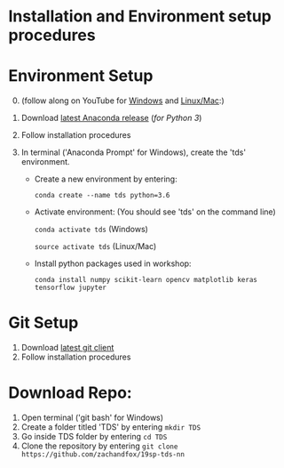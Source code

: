 # Installation and Environment setup procedures

# Environment Setup 
0. (follow along on YouTube for [Windows](https://www.youtube.com/watch?v=3r1TRUAM5rY) and [Linux/Mac](https://www.youtube.com/watch?v=cpMkdjHXJS4):)
1. Download [latest Anaconda release](https://www.anaconda.com/download/#macos) (*for Python 3*)
2. Follow installation procedures
3. In terminal ('Anaconda Prompt' for Windows), create the 'tds' environment.

   - Create a new environment by entering:
      
      `conda create --name tds python=3.6`
  
   - Activate environment: (You should see 'tds' on the command line)
      
      `conda activate tds`  (Windows)

      `source activate tds` (Linux/Mac)

   - Install python packages used in workshop:

      `conda install numpy scikit-learn opencv matplotlib keras tensorflow jupyter`

# Git Setup
1. Download [latest git client](https://git-scm.com/downloads)
2. Follow installation procedures

# Download Repo:
1. Open terminal ('git bash' for Windows)
2. Create a folder titled 'TDS' by entering `mkdir TDS`
3. Go inside TDS folder by entering `cd TDS`
4. Clone the repository by entering `git clone https://github.com/zachandfox/19sp-tds-nn`
